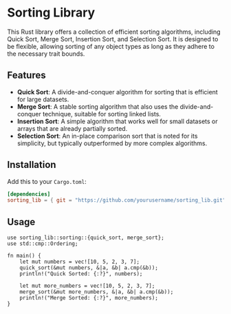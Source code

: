 # Sorting Library

This Rust library offers a collection of efficient sorting algorithms, including Quick Sort, Merge Sort, Insertion Sort, and Selection Sort. It is designed to be flexible, allowing sorting of any object types as long as they adhere to the necessary trait bounds.

## Features

- **Quick Sort**: A divide-and-conquer algorithm for sorting that is efficient for large datasets.
- **Merge Sort**: A stable sorting algorithm that also uses the divide-and-conquer technique, suitable for sorting linked lists.
- **Insertion Sort**: A simple algorithm that works well for small datasets or arrays that are already partially sorted.
- **Selection Sort**: An in-place comparison sort that is noted for its simplicity, but typically outperformed by more complex algorithms.

## Installation

Add this to your `Cargo.toml`:

```toml
[dependencies]
sorting_lib = { git = "https://github.com/yourusername/sorting_lib.git" }
```

## Usage
```
use sorting_lib::sorting::{quick_sort, merge_sort};
use std::cmp::Ordering;

fn main() {
    let mut numbers = vec![10, 5, 2, 3, 7];
    quick_sort(&mut numbers, &|a, &b| a.cmp(&b));
    println!("Quick Sorted: {:?}", numbers);

    let mut more_numbers = vec![10, 5, 2, 3, 7];
    merge_sort(&mut more_numbers, &|a, &b| a.cmp(&b));
    println!("Merge Sorted: {:?}", more_numbers);
}
```
